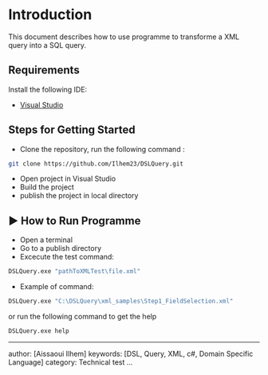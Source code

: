
# Introduction
  
This document describes how to use programme to transforme a XML query into a SQL query.

## Requirements

Install the following IDE:
- [Visual Studio](https://visualstudio.microsoft.com/fr/)

## Steps for Getting Started
- Clone the repository, run the following command :
```bash
git clone https://github.com/Ilhem23/DSLQuery.git
```
- Open project in Visual Studio
- Build the project
- publish the project in local directory

## :arrow_forward: How to Run Programme
- Open a terminal
- Go to a publish directory
- Excecute the test command:
```bash
DSLQuery.exe "pathToXMLTest\file.xml"
```
- Example of command:
 ```bash
DSLQuery.exe "C:\DSLQuery\xml_samples\Step1_FieldSelection.xml"
```
or run the following command to get the help 
 ```bash
DSLQuery.exe help
```
---

author: [Aissaoui Ilhem]
keywords: [DSL, Query, XML, c#, Domain Specific Language]
category: Technical test
...

